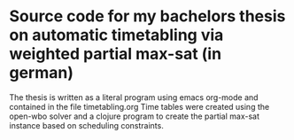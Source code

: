 # Source code for my bachelors thesis on automatic timetabling via weighted partial max-sat (in german)

The thesis is written as a literal program using emacs org-mode and contained in the file timetabling.org
Time tables were created using the open-wbo solver and a clojure program to create the partial max-sat
instance based on scheduling constraints. 

